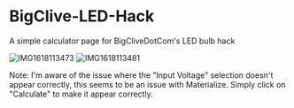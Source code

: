 # BigClive-LED-Hack
A simple calculator page for BigCliveDotCom's LED bulb hack

![IMG1618113473](https://user-images.githubusercontent.com/11834016/114292183-9b52db00-9ac7-11eb-83a5-8fa69a71aa3c.png)
![IMG1618113481](https://user-images.githubusercontent.com/11834016/114292184-9db53500-9ac7-11eb-9d43-193b9363221b.png)

Note: I'm aware of the issue where the "Input Voltage" selection doesn't appear correctly, this seems to be an issue with Materialize. Simply click on "Calculate" to make it appear correctly.
